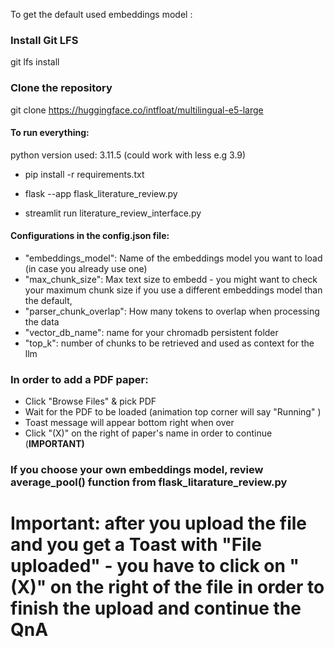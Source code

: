 
To get the default used embeddings model :

### Install Git LFS
git lfs install

### Clone the repository
git clone https://huggingface.co/intfloat/multilingual-e5-large



#### To run everything:

python version used: 3.11.5 (could work with less e.g 3.9)

- pip install -r requirements.txt

- flask --app flask_literature_review.py

- streamlit run literature_review_interface.py

#### Configurations in the config.json file: 

- "embeddings_model": Name of the embeddings model you want to load (in case you already use one)
- "max_chunk_size": Max text size to embedd -  you might want to check your maximum chunk size if you use a different embeddings model than the default,
- "parser_chunk_overlap": How many tokens to overlap when processing the data
- "vector_db_name": name for your chromadb persistent folder
- "top_k": number of chunks to be retrieved and used as context for the llm

### In order to add a PDF paper:

- Click "Browse Files" & pick PDF
- Wait for the PDF to be loaded (animation top corner will say "Running" )
- Toast message will appear bottom right when over
- Click "(X)" on the right of paper's name in order to continue (<b>IMPORTANT<b>)

### If you choose your own embeddings model, review average_pool() function from flask_litarature_review.py

# Important: after you upload the file and you get a Toast with "File uploaded" -  you have to click on "(X)" on the right of the file in order to finish the upload and continue the QnA